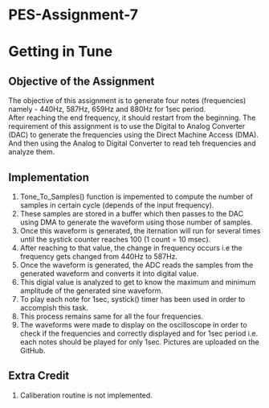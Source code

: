 # PES-Assignment-7
# Getting in Tune

## Objective of the Assignment <br/>
The objective of this assignment is to generate four notes (frequencies) namely - 440Hz, 587Hz, 659Hz and 880Hz for 1sec period.</br>
After reaching the end frequency, it should restart from the beginning. The requirement of this assignment is to use the Digital to Analog Converter</br>
(DAC) to generate the frequencies using the Direct Machine Access (DMA). And then using the Analog to Digital Converter to read teh frequencies and analyze them.

## Implementation
1) Tone_To_Samples() function is impemented to compute the number of samples in certain cycle (depends of the input frequency).</br>
2) These samples are stored in a buffer which then passes to the DAC using DMA to generate the waveform using those number of samples.</br>
3) Once this waveform is generated, the iternation will run for several times until the systick counter reaches 100 (1 count = 10 msec).</br>
4) After reaching to that value, the change in frequency occurs i.e the frequency gets changed from 440Hz to 587Hz.</br>
5) Once the waveform is generated, the ADC reads the samples from the generated waveform and converts it into digital value.</br>
6) This digial value is analyzed to get to know the maximum and minimum amplitude of the generated sine waveform.</br>
7) To play each note for 1sec, systick() timer has been used in order to accompish this task.
8) This process remains same for all the four frequencies.</br>
9) The waveforms were made to display on the oscilloscope in order to check if the frequencies and correctly displayed and for 1sec period i.e. each notes should be
played for only 1sec. Pictures are uploaded on the GitHub.</br>

## Extra Credit
1) Caliberation routine is not implemented.










